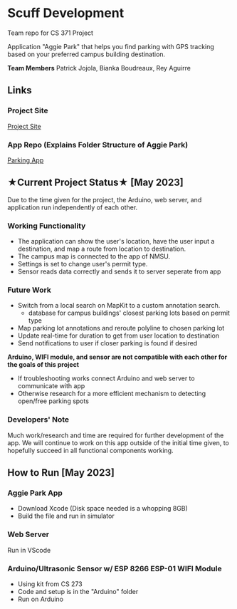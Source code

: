 # Scuff Development
Team repo for CS 371 Project

Application "Aggie Park" that helps you find parking with GPS tracking based on your preferred campus building destination. 

**Team Members**
Patrick Jojola, Bianka Boudreaux, Rey Aguirre

## Links
### Project Site
[Project Site](https://bboudre.github.io/SC-Project-Site/)
### App Repo (Explains Folder Structure of Aggie Park)
[Parking App](https://github.com/pjojola/Parking_App_CS)

## ★Current Project Status★ [May 2023]
Due to the time given for the project, the Arduino, web server, and application run independently of each other. 

### Working Functionality 
* The application can show the user's location, have the user input a destination, and map a route from location to destination. 
* The campus map is connected to the app of NMSU. 
* Settings is set to change user's permit type. 
* Sensor reads data correctly and sends it to server seperate from app 

### Future Work 
* Switch from a local search on MapKit to a custom annotation search. 
    * database for campus buildings' closest parking lots based on permit type
* Map parking lot annotations and reroute polyline to chosen parking lot 
* Update real-time for duration to get from user location to destination 
* Send notifications to user if closer parking is found if desired 

**Arduino, WIFI module, and sensor are not compatible with each other for the goals of this project**
* If troubleshooting works connect Arduino and web server to communicate with app 
* Otherwise research for a more efficient mechanism to detecting open/free parking spots

### Developers' Note
Much work/research and time are required for further development of the app. We will continue to work on this app outside of the initial time given, to hopefully succeed in all functional components working. 

## How to Run [May 2023]
### Aggie Park App 
* Download Xcode (Disk space needed is a whopping 8GB)
* Build the file and run in simulator 

### Web Server 
Run in VScode

### Arduino/Ultrasonic Sensor w/ ESP 8266 ESP-01 WIFI Module
* Using kit from CS 273
* Code and setup is in the "Arduino" folder 
* Run on Arduino






